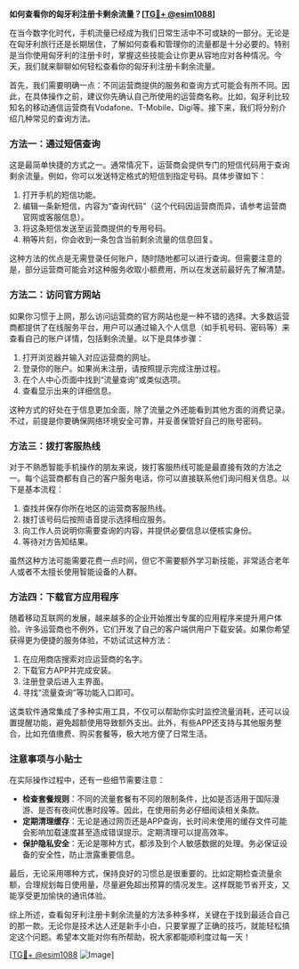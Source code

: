 **如何查看你的匈牙利注册卡剩余流量？[[TG💪+ @esim1088](https://t.me/s/esim1088)]**

在当今数字化时代，手机流量已经成为我们日常生活中不可或缺的一部分。无论是在匈牙利旅行还是长期居住，了解如何查看和管理你的流量都是十分必要的。特别是当你使用匈牙利的注册卡时，掌握这些技能会让你更从容地应对各种情况。今天，我们就来聊聊如何轻松查看你的匈牙利注册卡剩余流量。

首先，我们需要明确一点：不同运营商提供的服务和查询方式可能会有所不同。因此，在具体操作之前，建议你先确认自己所使用的运营商名称。比如，匈牙利比较知名的移动通信运营商有Vodafone、T-Mobile、Digi等。接下来，我们将分别介绍几种常见的查询方法。

### 方法一：通过短信查询

这是最简单快捷的方式之一。通常情况下，运营商会提供专门的短信代码用于查询剩余流量。例如，你可以发送特定格式的短信到指定号码。具体步骤如下：

1. 打开手机的短信功能。
2. 编辑一条新短信，内容为“查询代码”（这个代码因运营商而异，请参考运营商官网或客服信息）。
3. 将这条短信发送至运营商提供的专用号码。
4. 稍等片刻，你会收到一条包含当前剩余流量的信息回复。

这种方法的优点是无需登录任何账户，随时随地都可以进行查询。但需要注意的是，部分运营商可能会对这种服务收取小额费用，所以在发送前最好先了解清楚。

### 方法二：访问官方网站

如果你习惯于上网，那么访问运营商的官方网站也是一种不错的选择。大多数运营商都提供了在线服务平台，用户可以通过输入个人信息（如手机号码、密码等）来查看自己的账户详情，包括剩余流量。以下是具体步骤：

1. 打开浏览器并输入对应运营商的网址。
2. 登录你的账户。如果尚未注册，请按照提示完成注册过程。
3. 在个人中心页面中找到“流量查询”或类似选项。
4. 查看显示出来的详细信息。

这种方式的好处在于信息更加全面，除了流量之外还能看到其他方面的消费记录。不过，前提是你要确保网络环境安全可靠，并妥善保管好自己的账号密码。

### 方法三：拨打客服热线

对于不熟悉智能手机操作的朋友来说，拨打客服热线可能是最直接有效的方法之一。每个运营商都有自己的客户服务电话，你可以直接联系他们询问相关信息。以下是基本流程：

1. 查找并保存你所在地区的运营商客服热线。
2. 拨打该号码后按照语音提示选择相应服务。
3. 向工作人员说明你需要查询的内容，并提供必要信息以便核实身份。
4. 等待对方告知结果。

虽然这种方法可能需要花费一点时间，但它不需要额外学习新技能，非常适合老年人或者不太擅长使用智能设备的人群。

### 方法四：下载官方应用程序

随着移动互联网的发展，越来越多的企业开始推出专属的应用程序来提升用户体验。许多运营商也不例外，它们开发了自己的客户端供用户下载安装。如果你希望获得更为便捷的服务体验，不妨试试这种方法：

1. 在应用商店搜索对应运营商的名字。
2. 下载官方APP并完成安装。
3. 注册登录后进入主界面。
4. 寻找“流量查询”等功能入口即可。

这类软件通常集成了多种实用工具，不仅可以帮助你实时监控流量消耗，还可以设置提醒功能，避免超额使用导致额外支出。此外，有些APP还支持与其他服务整合，比如充值缴费、购买套餐等，极大地方便了日常生活。

### 注意事项与小贴士

在实际操作过程中，还有一些细节需要注意：

- **检查套餐规则**：不同的流量套餐有不同的限制条件，比如是否适用于国际漫游、是否有夜间优惠时段等。因此，在使用前务必仔细阅读相关条款。
- **定期清理缓存**：无论是通过网页还是APP查询，长时间未使用的缓存文件可能会影响加载速度甚至造成错误提示。定期清理可以提高效率。
- **保护隐私安全**：无论是哪种方式，都涉及到个人敏感数据的处理。务必保证设备的安全性，防止泄露重要信息。

最后，无论采用哪种方式，保持良好的习惯总是很重要的。比如定期检查流量余额，合理规划每日使用量，尽量避免超出预算的情况发生。这样既能节省开支，又能享受更加愉快的通讯体验。

综上所述，查看匈牙利注册卡剩余流量的方法多种多样，关键在于找到最适合自己的那一款。无论你是技术达人还是新手小白，只要掌握了正确的技巧，就能轻松搞定这个问题。希望本文能对你有所帮助，祝大家都能顺利度过每一天！

[[TG💪+ @esim1088](https://t.me/s/esim1088) ![Image](https://i.postimg.cc/4NQfJmqS/Snipaste-2025-05-13-00-14-12.png)]